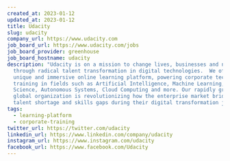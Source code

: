 ```yaml
---
created_at: 2023-01-12
updated_at: 2023-01-12
title: Udacity
slug: udacity
company_url: https://www.udacity.com
job_board_url: https://www.udacity.com/jobs
job_board_provider: greenhouse
job_board_hostname: udacity
description: "Udacity is on a mission to change lives, businesses and nations
  through radical talent transformation in digital technologies.  We offer a
  unique and immersive online learning platform, powering corporate technical
  training in fields such as Artificial Intelligence, Machine Learning, Data
  Science, Autonomous Systems, Cloud Computing and more. Our rapidly growing
  global organization is revolutionizing how the enterprise market bridges the
  talent shortage and skills gaps during their digital transformation journey. "
tags:
  - learning-platform
  - corporate-training
twitter_url: https://twitter.com/udacity
linkedin_url: https://www.linkedin.com/company/udacity
instagram_url: https://www.instagram.com/udacity
facebook_url: https://www.facebook.com/Udacity
---
```

